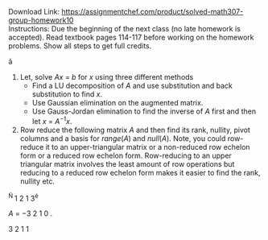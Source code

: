 Download Link: https://assignmentchef.com/product/solved-math307-group-homework10
<br>
Instructions: Due the beginning of the next class (no late homework is accepted). Read textbook pages 114-117 before working on the homework problems. Show all steps to get full credits.

ã

<ol>

 <li>Let, solve <em>Ax </em>= <em>b </em>for <em>x </em>using three different methods

  <ul>

   <li>Find a LU decomposition of <em>A </em>and use substitution and back substitution to find <em>x</em>.</li>

   <li>Use Gaussian elimination on the augmented matrix.</li>

   <li>Use Gauss-Jordan elimination to find the inverse of <em>A </em>first and then let <em>x </em>= <em>A</em><sup>−1</sup><em>x</em>.</li>

  </ul></li>

 <li>Row reduce the following matrix <em>A </em>and then find its rank, nullity, pivot columns and a basis for <em>range</em>(<em>A</em>) and <em>null</em>(<em>A</em>). Note, you could row-reduce it to an upper-triangular matrix or a non-reduced row echelon form or a reduced row echelon form. Row-reducing to an upper triangular matrix involves the least amount of row operations but reducing to a reduced row echelon form makes it easier to find the rank, nullity etc.</li>

</ol>

<sup>Ñ </sup>1 2 1 3<sup>é</sup>

<em>A </em>= −3 2 1 0            <em>.</em>

3 2 1 1